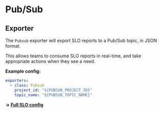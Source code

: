 # Pub/Sub

## Exporter

The `Pubsub` exporter will export SLO reports to a Pub/Sub topic, in JSON format.

This allows teams to consume SLO reports in real-time, and take appropriate actions when they see a need.

**Example config:**

```yaml
exporters:
  - class: Pubsub
    project_id: "${PUBSUB_PROJECT_ID}"
    topic_name: "${PUBSUB_TOPIC_NAME}"
```

**&rightarrow; [Full SLO config](../samples/stackdriver/slo_pubsub_subscription_throughput.yaml)**
